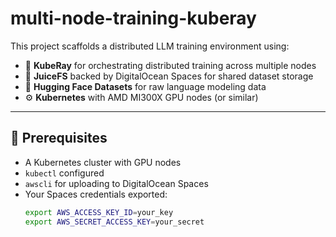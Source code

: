 # multi-node-training-kuberay

This project scaffolds a distributed LLM training environment using:

- 🧠 **KubeRay** for orchestrating distributed training across multiple nodes
- 🧊 **JuiceFS** backed by DigitalOcean Spaces for shared dataset storage
- 🤗 **Hugging Face Datasets** for raw language modeling data
- ⚙️ **Kubernetes** with AMD MI300X GPU nodes (or similar)

---

## 🔧 Prerequisites

- A Kubernetes cluster with GPU nodes
- `kubectl` configured
- `awscli` for uploading to DigitalOcean Spaces
- Your Spaces credentials exported:
  ```bash
  export AWS_ACCESS_KEY_ID=your_key
  export AWS_SECRET_ACCESS_KEY=your_secret